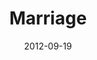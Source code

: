 ---
layout: music 
title: "Marriage"
series: "Knock-Off"
date: 2012-09-19 
description: "Brian Tome talks about what real marriage looks like."
audio: "http://www.crossroads.net/players/media/hq/KnockOff_01.mp3"
audio-duration: "34:43"
---
